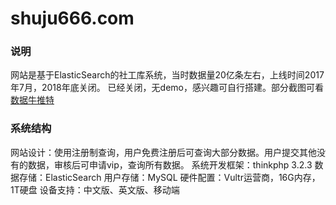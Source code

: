 # shuju666.com
### 说明
网站是基于ElasticSearch的社工库系统，当时数据量20亿条左右，上线时间2017年7月，2018年底关闭。
已经关闭，无demo，感兴趣可自行搭建。部分截图可看 [数据牛推特](https://twitter.com/shuju666)

### 系统结构
网站设计：使用注册制查询，用户免费注册后可查询大部分数据。用户提交其他没有的数据，审核后可申请vip，查询所有数据。
系统开发框架：thinkphp 3.2.3
数据存储：ElasticSearch
用户存储：MySQL
硬件配置：Vultr运营商，16G内存，1T硬盘
设备支持：中文版、英文版、移动端
